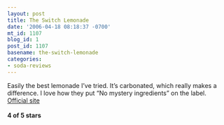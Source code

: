 ```yaml
---
layout: post
title: The Switch Lemonade
date: '2006-04-18 08:18:37 -0700'
mt_id: 1107
blog_id: 1
post_id: 1107
basename: the-switch-lemonade
categories:
- soda-reviews
---
```

<p>Easily the best lemonade I’ve tried. It’s carbonated, which really makes a difference. I love how they put “No mystery ingredients” on the label. <a href="http://www.switchbev.com/juice.php?juiceid=lemonade">Official site</a><br /><br /><strong>4 of 5 stars</strong></p>
